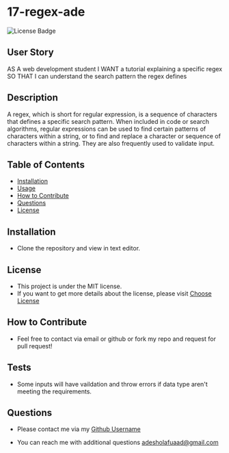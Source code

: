 # 17-regex-ade

![License Badge](https://img.shields.io/badge/license-MIT-brightgreen)

## User Story
AS A web development student
I WANT a tutorial explaining a specific regex
SO THAT I can understand the search pattern the regex defines

## Description
A regex, which is short for regular expression, is a sequence of characters that defines a specific search pattern. When included in code or search algorithms, regular expressions can be used to find certain patterns of characters within a string, or to find and replace a character or sequence of characters within a string. They are also frequently used to validate input.

## Table of Contents
- [Installation](#installation)
- [Usage](#usage)
- [How to Contribute](#how-to-contribute)
- [Questions](#questions)
- [License](#license)

## Installation
* Clone the repository and view in text editor.

## License
* This project is under the MIT license.
* If you want to get more details about the license, please visit [Choose License](https://choosealicense.com "Choose License")

## How to Contribute
* Feel free to contact via email or github or fork my repo and request for pull request!

## Tests
* Some inputs will have vaildation and throw errors if data type aren't meeting the requirements.

## Questions
* Please contact me via my [Github Username](https://github.com/adefuaad)

* You can reach me with additional questions <a href="mailto:adesholafuaad@gmail.com">adesholafuaad@gmail.com</a>
